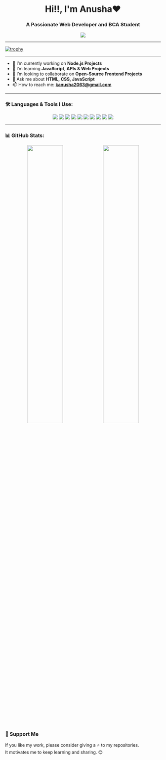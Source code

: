 <h1 align="center">Hi!!, I'm Anusha❤️</h1>
<h3 align="center">A Passionate Web Developer and BCA Student  </h3>

<p align="center">
  <img src="https://readme-typing-svg.herokuapp.com/?lines=Self-taught+Programmer;Web+Development+Enthusiast;Learning+Daily&center=true&width=380&height=45">
</p>

---

[![trophy](https://github-profile-trophy.vercel.app/?username=ryo-ma&theme=onedark)](https://github.com/ryo-ma/github-profile-trophy)

---

- 🔭 I’m currently working on **Node.js Projects**
- 🌱 I’m learning **JavaScript, APIs & Web Projects**
- 👯 I’m looking to collaborate on **Open-Source Frontend Projects**
- 💬 Ask me about **HTML, CSS, JavaScript**
- 📫 How to reach me: **kanusha2063@gmail.com**

---

### 🛠️ Languages & Tools I Use:

<p align="center">
  <img src="https://img.shields.io/badge/HTML5-E34F26?style=for-the-badge&logo=html5&logoColor=white"/>
  <img src="https://img.shields.io/badge/CSS3-1572B6?style=for-the-badge&logo=css3&logoColor=white"/>
  <img src="https://img.shields.io/badge/JavaScript-F7DF1E?style=for-the-badge&logo=javascript&logoColor=black"/>
  <img src="https://img.shields.io/badge/Node.js-339933?style=for-the-badge&logo=nodedotjs&logoColor=white"/>
  <img src="https://img.shields.io/badge/Java-007396?style=for-the-badge&logo=java&logoColor=white"/>
  <img src="https://img.shields.io/badge/C-00599C?style=for-the-badge&logo=c&logoColor=white"/>
  <img src="https://img.shields.io/badge/PHP-777BB4?style=for-the-badge&logo=php&logoColor=white"/>
  <img src="https://img.shields.io/badge/MySQL-4479A1?style=for-the-badge&logo=mysql&logoColor=white"/>
  <img src="https://img.shields.io/badge/VS%20Code-007ACC?style=for-the-badge&logo=visual-studio-code&logoColor=white"/>
  <img src="https://img.shields.io/badge/GitHub-181717?style=for-the-badge&logo=github&logoColor=white"/>
</p>

---

### 📊 GitHub Stats:

<p align="center">
  <img src="https://github-readme-stats.vercel.app/api?username=anusha2063&show_icons=true&theme=radical" width="48%"/>
  <img src="https://github-readme-stats.vercel.app/api/top-langs/?username=anusha2063&layout=compact&theme=radical" width="48%"/>

</p>



### 💖 Support Me

If you like my work, please consider giving a ⭐ to my repositories.  
It motivates me to keep learning and sharing. 😊
